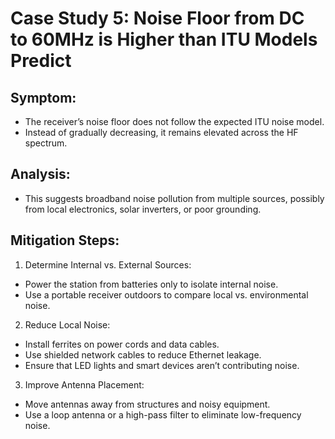 # Case Study 5: Noise Floor from DC to 60MHz is Higher than ITU Models Predict

## Symptom:
- The receiver’s noise floor does not follow the expected ITU noise model.
- Instead of gradually decreasing, it remains elevated across the HF spectrum.

## Analysis:
- This suggests broadband noise pollution from multiple sources, possibly from local electronics, solar inverters, or poor grounding.

## Mitigation Steps:
1.	Determine Internal vs. External Sources:
- Power the station from batteries only to isolate internal noise.
- Use a portable receiver outdoors to compare local vs. environmental noise.
2.	Reduce Local Noise:
- Install ferrites on power cords and data cables.
- Use shielded network cables to reduce Ethernet leakage.
- Ensure that LED lights and smart devices aren’t contributing noise.
3.	Improve Antenna Placement:
- Move antennas away from structures and noisy equipment.
- Use a loop antenna or a high-pass filter to eliminate low-frequency noise.
